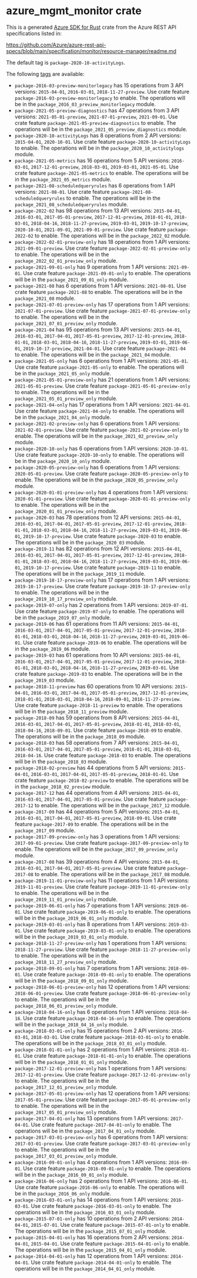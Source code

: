 # azure_mgmt_monitor crate

This is a generated [Azure SDK for Rust](https://github.com/Azure/azure-sdk-for-rust) crate from the Azure REST API specifications listed in:

https://github.com/Azure/azure-rest-api-specs/blob/main/specification/monitor/resource-manager/readme.md

The default tag is `package-2020-10-activityLogs`.

The following [tags](https://github.com/Azure/azure-sdk-for-rust/blob/main/services/tags.md) are available:

- `package-2016-03-preview-monitorlegacy` has 15 operations from 3 API versions: `2015-04-01`, `2016-03-01`, `2018-11-27-preview`. Use crate feature `package-2016-03-preview-monitorlegacy` to enable. The operations will be in the `package_2016_03_preview_monitorlegacy` module.
- `package-2021-05-preview-diagnostics` has 47 operations from 3 API versions: `2021-05-01-preview`, `2021-07-01-preview`, `2021-09-01`. Use crate feature `package-2021-05-preview-diagnostics` to enable. The operations will be in the `package_2021_05_preview_diagnostics` module.
- `package-2020-10-activityLogs` has 8 operations from 2 API versions: `2015-04-01`, `2020-10-01`. Use crate feature `package-2020-10-activityLogs` to enable. The operations will be in the `package_2020_10_activitylogs` module.
- `package-2021-05-metrics` has 16 operations from 5 API versions: `2016-03-01`, `2017-12-01-preview`, `2018-03-01`, `2019-03-01`, `2021-05-01`. Use crate feature `package-2021-05-metrics` to enable. The operations will be in the `package_2021_05_metrics` module.
- `package-2021-08-scheduledqueryrules` has 6 operations from 1 API versions: `2021-08-01`. Use crate feature `package-2021-08-scheduledqueryrules` to enable. The operations will be in the `package_2021_08_scheduledqueryrules` module.
- `package-2022-02` has 98 operations from 13 API versions: `2015-04-01`, `2016-03-01`, `2017-05-01-preview`, `2017-12-01-preview`, `2018-01-01`, `2018-03-01`, `2018-04-16`, `2018-11-27-preview`, `2019-03-01`, `2019-10-17-preview`, `2020-10-01`, `2021-09-01`, `2021-09-01-preview`. Use crate feature `package-2022-02` to enable. The operations will be in the `package_2022_02` module.
- `package-2022-02-01-preview-only` has 18 operations from 1 API versions: `2021-09-01-preview`. Use crate feature `package-2022-02-01-preview-only` to enable. The operations will be in the `package_2022_02_01_preview_only` module.
- `package-2021-09-01-only` has 9 operations from 1 API versions: `2021-09-01`. Use crate feature `package-2021-09-01-only` to enable. The operations will be in the `package_2021_09_01_only` module.
- `package-2021-08` has 6 operations from 1 API versions: `2021-08-01`. Use crate feature `package-2021-08` to enable. The operations will be in the `package_2021_08` module.
- `package-2021-07-01-preview-only` has 17 operations from 1 API versions: `2021-07-01-preview`. Use crate feature `package-2021-07-01-preview-only` to enable. The operations will be in the `package_2021_07_01_preview_only` module.
- `package-2021-04` has 95 operations from 13 API versions: `2015-04-01`, `2016-03-01`, `2017-04-01`, `2017-05-01-preview`, `2017-12-01-preview`, `2018-01-01`, `2018-03-01`, `2018-04-16`, `2018-11-27-preview`, `2019-03-01`, `2019-06-01`, `2019-10-17-preview`, `2021-04-01`. Use crate feature `package-2021-04` to enable. The operations will be in the `package_2021_04` module.
- `package-2021-05-only` has 6 operations from 1 API versions: `2021-05-01`. Use crate feature `package-2021-05-only` to enable. The operations will be in the `package_2021_05_only` module.
- `package-2021-05-01-preview-only` has 21 operations from 1 API versions: `2021-05-01-preview`. Use crate feature `package-2021-05-01-preview-only` to enable. The operations will be in the `package_2021_05_01_preview_only` module.
- `package-2021-04-only` has 17 operations from 1 API versions: `2021-04-01`. Use crate feature `package-2021-04-only` to enable. The operations will be in the `package_2021_04_only` module.
- `package-2021-02-preview-only` has 6 operations from 1 API versions: `2021-02-01-preview`. Use crate feature `package-2021-02-preview-only` to enable. The operations will be in the `package_2021_02_preview_only` module.
- `package-2020-10-only` has 6 operations from 1 API versions: `2020-10-01`. Use crate feature `package-2020-10-only` to enable. The operations will be in the `package_2020_10_only` module.
- `package-2020-05-preview-only` has 6 operations from 1 API versions: `2020-05-01-preview`. Use crate feature `package-2020-05-preview-only` to enable. The operations will be in the `package_2020_05_preview_only` module.
- `package-2020-01-01-preview-only` has 4 operations from 1 API versions: `2020-01-01-preview`. Use crate feature `package-2020-01-01-preview-only` to enable. The operations will be in the `package_2020_01_01_preview_only` module.
- `package-2020-03` has 78 operations from 12 API versions: `2015-04-01`, `2016-03-01`, `2017-04-01`, `2017-05-01-preview`, `2017-12-01-preview`, `2018-01-01`, `2018-03-01`, `2018-04-16`, `2018-11-27-preview`, `2019-03-01`, `2019-06-01`, `2019-10-17-preview`. Use crate feature `package-2020-03` to enable. The operations will be in the `package_2020_03` module.
- `package-2019-11` has 82 operations from 12 API versions: `2015-04-01`, `2016-03-01`, `2017-04-01`, `2017-05-01-preview`, `2017-12-01-preview`, `2018-01-01`, `2018-03-01`, `2018-04-16`, `2018-11-27-preview`, `2019-03-01`, `2019-06-01`, `2019-10-17-preview`. Use crate feature `package-2019-11` to enable. The operations will be in the `package_2019_11` module.
- `package-2019-10-17-preview-only` has 17 operations from 1 API versions: `2019-10-17-preview`. Use crate feature `package-2019-10-17-preview-only` to enable. The operations will be in the `package_2019_10_17_preview_only` module.
- `package-2019-07-only` has 2 operations from 1 API versions: `2019-07-01`. Use crate feature `package-2019-07-only` to enable. The operations will be in the `package_2019_07_only` module.
- `package-2019-06` has 61 operations from 11 API versions: `2015-04-01`, `2016-03-01`, `2017-04-01`, `2017-05-01-preview`, `2017-12-01-preview`, `2018-01-01`, `2018-03-01`, `2018-04-16`, `2018-11-27-preview`, `2019-03-01`, `2019-06-01`. Use crate feature `package-2019-06` to enable. The operations will be in the `package_2019_06` module.
- `package-2019-03` has 61 operations from 10 API versions: `2015-04-01`, `2016-03-01`, `2017-04-01`, `2017-05-01-preview`, `2017-12-01-preview`, `2018-01-01`, `2018-03-01`, `2018-04-16`, `2018-11-27-preview`, `2019-03-01`. Use crate feature `package-2019-03` to enable. The operations will be in the `package_2019_03` module.
- `package-2018-11-preview` has 60 operations from 10 API versions: `2015-04-01`, `2016-03-01`, `2017-04-01`, `2017-05-01-preview`, `2017-12-01-preview`, `2018-01-01`, `2018-03-01`, `2018-04-16`, `2018-09-01`, `2018-11-27-preview`. Use crate feature `package-2018-11-preview` to enable. The operations will be in the `package_2018_11_preview` module.
- `package-2018-09` has 59 operations from 8 API versions: `2015-04-01`, `2016-03-01`, `2017-04-01`, `2017-05-01-preview`, `2018-01-01`, `2018-03-01`, `2018-04-16`, `2018-09-01`. Use crate feature `package-2018-09` to enable. The operations will be in the `package_2018_09` module.
- `package-2018-03` has 58 operations from 7 API versions: `2015-04-01`, `2016-03-01`, `2017-04-01`, `2017-05-01-preview`, `2018-01-01`, `2018-03-01`, `2018-04-16`. Use crate feature `package-2018-03` to enable. The operations will be in the `package_2018_03` module.
- `package-2018-02-preview` has 44 operations from 5 API versions: `2015-04-01`, `2016-03-01`, `2017-04-01`, `2017-05-01-preview`, `2018-01-01`. Use crate feature `package-2018-02-preview` to enable. The operations will be in the `package_2018_02_preview` module.
- `package-2017-12` has 44 operations from 4 API versions: `2015-04-01`, `2016-03-01`, `2017-04-01`, `2017-05-01-preview`. Use crate feature `package-2017-12` to enable. The operations will be in the `package_2017_12` module.
- `package-2017-09` has 44 operations from 5 API versions: `2015-04-01`, `2016-03-01`, `2017-04-01`, `2017-05-01-preview`, `2018-09-01`. Use crate feature `package-2017-09` to enable. The operations will be in the `package_2017_09` module.
- `package-2017-09-preview-only` has 3 operations from 1 API versions: `2017-09-01-preview`. Use crate feature `package-2017-09-preview-only` to enable. The operations will be in the `package_2017_09_preview_only` module.
- `package-2017-08` has 39 operations from 4 API versions: `2015-04-01`, `2016-03-01`, `2017-04-01`, `2017-05-01-preview`. Use crate feature `package-2017-08` to enable. The operations will be in the `package_2017_08` module.
- `package-2019-11-01-preview-only` has 11 operations from 1 API versions: `2019-11-01-preview`. Use crate feature `package-2019-11-01-preview-only` to enable. The operations will be in the `package_2019_11_01_preview_only` module.
- `package-2019-06-01-only` has 7 operations from 1 API versions: `2019-06-01`. Use crate feature `package-2019-06-01-only` to enable. The operations will be in the `package_2019_06_01_only` module.
- `package-2019-03-01-only` has 8 operations from 1 API versions: `2019-03-01`. Use crate feature `package-2019-03-01-only` to enable. The operations will be in the `package_2019_03_01_only` module.
- `package-2018-11-27-preview-only` has 1 operations from 1 API versions: `2018-11-27-preview`. Use crate feature `package-2018-11-27-preview-only` to enable. The operations will be in the `package_2018_11_27_preview_only` module.
- `package-2018-09-01-only` has 7 operations from 1 API versions: `2018-09-01`. Use crate feature `package-2018-09-01-only` to enable. The operations will be in the `package_2018_09_01_only` module.
- `package-2018-06-01-preview-only` has 12 operations from 1 API versions: `2018-06-01-preview`. Use crate feature `package-2018-06-01-preview-only` to enable. The operations will be in the `package_2018_06_01_preview_only` module.
- `package-2018-04-16-only` has 6 operations from 1 API versions: `2018-04-16`. Use crate feature `package-2018-04-16-only` to enable. The operations will be in the `package_2018_04_16_only` module.
- `package-2018-03-01-only` has 15 operations from 2 API versions: `2016-03-01`, `2018-03-01`. Use crate feature `package-2018-03-01-only` to enable. The operations will be in the `package_2018_03_01_only` module.
- `package-2018-01-01-only` has 2 operations from 1 API versions: `2018-01-01`. Use crate feature `package-2018-01-01-only` to enable. The operations will be in the `package_2018_01_01_only` module.
- `package-2017-12-01-preview-only` has 1 operations from 1 API versions: `2017-12-01-preview`. Use crate feature `package-2017-12-01-preview-only` to enable. The operations will be in the `package_2017_12_01_preview_only` module.
- `package-2017-05-01-preview-only` has 12 operations from 1 API versions: `2017-05-01-preview`. Use crate feature `package-2017-05-01-preview-only` to enable. The operations will be in the `package_2017_05_01_preview_only` module.
- `package-2017-04-01-only` has 13 operations from 1 API versions: `2017-04-01`. Use crate feature `package-2017-04-01-only` to enable. The operations will be in the `package_2017_04_01_only` module.
- `package-2017-03-01-preview-only` has 6 operations from 1 API versions: `2017-03-01-preview`. Use crate feature `package-2017-03-01-preview-only` to enable. The operations will be in the `package_2017_03_01_preview_only` module.
- `package-2016-09-01-only` has 4 operations from 1 API versions: `2016-09-01`. Use crate feature `package-2016-09-01-only` to enable. The operations will be in the `package_2016_09_01_only` module.
- `package-2016-06-only` has 2 operations from 1 API versions: `2016-06-01`. Use crate feature `package-2016-06-only` to enable. The operations will be in the `package_2016_06_only` module.
- `package-2016-03-01-only` has 14 operations from 1 API versions: `2016-03-01`. Use crate feature `package-2016-03-01-only` to enable. The operations will be in the `package_2016_03_01_only` module.
- `package-2015-07-01-only` has 10 operations from 2 API versions: `2014-04-01`, `2015-07-01`. Use crate feature `package-2015-07-01-only` to enable. The operations will be in the `package_2015_07_01_only` module.
- `package-2015-04-01-only` has 16 operations from 2 API versions: `2014-04-01`, `2015-04-01`. Use crate feature `package-2015-04-01-only` to enable. The operations will be in the `package_2015_04_01_only` module.
- `package-2014-04-01-only` has 12 operations from 1 API versions: `2014-04-01`. Use crate feature `package-2014-04-01-only` to enable. The operations will be in the `package_2014_04_01_only` module.